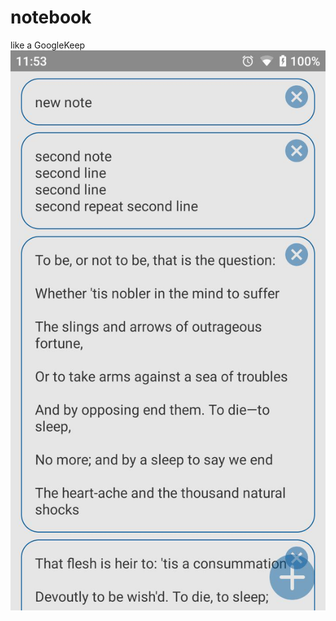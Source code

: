# notebook
like a GoogleKeep
![alt text](https://raw.githubusercontent.com/classCorn/notebook/master/photo_2019-03-05_11-49-12.jpg)

